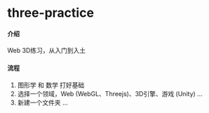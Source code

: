 # three-practice

#### 介绍
Web 3D练习，从入门到入土

#### 流程
1. 图形学 和 数学 打好基础
2. 选择一个领域，Web (WebGL、Threejs)、3D引擎、游戏 (Unity) ...
3. 新建一个文件夹 ...